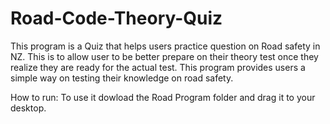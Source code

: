 # Road-Code-Theory-Quiz
This program is a Quiz that helps users practice question on Road safety in NZ. This is to allow user to be better prepare on their theory test once they realize they are ready for the actual test. This program provides users a simple way on testing their knowledge on road safety.

How to run:
To use it dowload the Road Program folder and drag it to your desktop.

